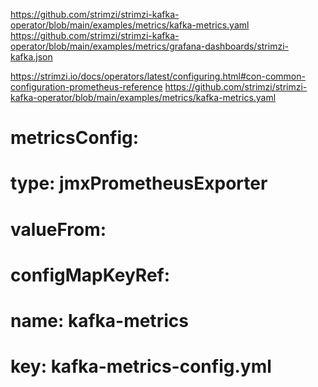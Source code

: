 https://github.com/strimzi/strimzi-kafka-operator/blob/main/examples/metrics/kafka-metrics.yaml
https://github.com/strimzi/strimzi-kafka-operator/blob/main/examples/metrics/grafana-dashboards/strimzi-kafka.json

https://strimzi.io/docs/operators/latest/configuring.html#con-common-configuration-prometheus-reference
https://github.com/strimzi/strimzi-kafka-operator/blob/main/examples/metrics/kafka-metrics.yaml

# metricsConfig:
#   type: jmxPrometheusExporter
#   valueFrom:
#     configMapKeyRef:
#       name: kafka-metrics
#       key: kafka-metrics-config.yml
